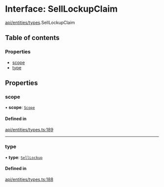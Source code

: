 # Interface: SellLockupClaim

[api/entities/types](../wiki/api.entities.types).SellLockupClaim

## Table of contents

### Properties

- [scope](../wiki/api.entities.types.SellLockupClaim#scope)
- [type](../wiki/api.entities.types.SellLockupClaim#type)

## Properties

### scope

• **scope**: [`Scope`](../wiki/api.entities.types.Scope)

#### Defined in

[api/entities/types.ts:189](https://github.com/PolymeshAssociation/polymesh-sdk/blob/9a8715021/src/api/entities/types.ts#L189)

___

### type

• **type**: [`SellLockup`](../wiki/api.entities.types.ClaimType#selllockup)

#### Defined in

[api/entities/types.ts:188](https://github.com/PolymeshAssociation/polymesh-sdk/blob/9a8715021/src/api/entities/types.ts#L188)

